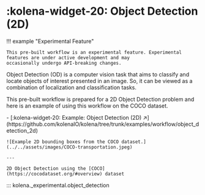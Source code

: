 
# :kolena-widget-20: Object Detection (2D)

!!! example "Experimental Feature"

    This pre-built workflow is an experimental feature. Experimental features are under active development and may
    occasionally undergo API-breaking changes.

Object Detection (OD) is a computer vision task that aims to classify and locate objects of interest presented in an
image. So, it can be viewed as a combination of localization and classification tasks.

This pre-built workflow is prepared for a 2D Object Detection problem and here is an example of using this workflow
on the COCO dataset.

<div class="grid cards" markdown>
- [:kolena-widget-20: Example: Object Detection (2D) ↗](https://github.com/kolenaIO/kolena/tree/trunk/examples/workflow/object_detection_2d)

    ![Example 2D bounding boxes from the COCO dataset.](../../assets/images/COCO-transportation.jpeg)

    ---

    2D Object Detection using the [COCO](https://cocodataset.org/#overview) dataset
</div>

::: kolena._experimental.object_detection

